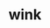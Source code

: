 ---
category: 4-letters
denotation: null
name: wink
reference_link: https://www.etymonline.com/word/wink
root_language: null
root_name: null
title: wink
type: free
word_sums:
- respelling: wink
  sum: 'Wink + '
---